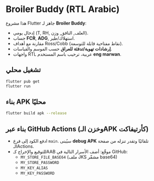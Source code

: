 # Broiler Buddy (RTL Arabic)

هذا مشروع Flutter جاهز لـ **Broiler Buddy**:
- إدخال يومي (T, RH, العلف, النافق, وزن).
- حساب **FCR**, **ADG**, استهلاك/طير.
- مقارنة مع أهداف Ross/Cobb (نقاط مفتاحية قابلة للتوسعة).
- **إرشادات تهوية/تدفئة للعراق** حسب الموسم والقياسات.
- واجهات RTL عربية، ترحيب باسم المستخدم **eng marwan**.

## تشغيل محلي
```bash
flutter pub get
flutter run
```

## بناء APK محليًا
```bash
flutter build apk --release
```

## بناء عبر GitHub Actions (وخزن الـAPK كأرتيفاكت)
- ادفع الكود إلى فرع `main`. سيُبنى **debug APK** تلقائيًا وتقدر تنزله من صفحة الـActions.
- للتوقيع والإخراج كـAAB موقّع: أضف الأسرار التالية في GitHub:
  - `MY_STORE_FILE_BASE64` (ملف JKS مشفّر base64)
  - `MY_STORE_PASSWORD`
  - `MY_KEY_ALIAS`
  - `MY_KEY_PASSWORD`

